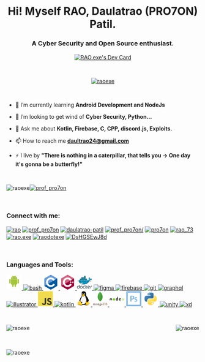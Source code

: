 

<h1 align="center">Hi! Myself RAO, Daulatrao (PRO7ON) Patil.</h1>
<h3 align="center">A Cyber Security and Open Source enthusiast.</h3>

<p align = "center"> <a href="https://app.daily.dev/RAOdotEXE"><img align="center" src="https://github.com/RAOexe/RAOexe/blob/main/devcard.svg" width="400" alt="RAO.exe's Dev Card"/></a> </p>

&nbsp;

<p align="center"> <a href="https://github.com/ryo-ma/github-profile-trophy"><img src="https://github-profile-trophy.vercel.app/?username=raoexe&theme=dracula&margin-h=30&margin-w=30&column=3&no-bg=true" alt="raoexe" /></a> </p>

&nbsp; 

- 🌱 I’m currently learning **Android Development and NodeJs**

- 👯 I’m looking to get wind of **Cyber Security, Python...**

- 💬 Ask me about **Kotlin, Firebase, C, CPP, discord.js, Exploits.**

- 📫 How to reach me **daultrao24@gmail.com**

- ⚡ I live by **"There is nothing in a caterpillar, that tells you -> One day it's gonna be a butterfly!"**

&nbsp;

<p> <img align="left"src="https://komarev.com/ghpvc/?username=raoexe&label=Noticed%20By&color=orange&style=for-the-badge" alt="raoexe" /> </p>

<p><a align="right"href="https://twitter.com/prof_pro7on" target="blank"><img src="https://img.shields.io/twitter/follow/prof_pro7on?logo=twitter&style=for-the-badge&color=orange" alt="prof_pro7on" /></a> </p>

&nbsp;

<h3 align="left">Connect with me:</h3>
<p align="left">
<a href="https://dev.to/rao" target="blank"><img align="center" src="https://raw.githubusercontent.com/rahuldkjain/github-profile-readme-generator/master/src/images/icons/Social/devto.svg" alt="rao" height="30" width="40" /></a>
<a href="https://twitter.com/prof_pro7on" target="blank"><img align="center" src="https://raw.githubusercontent.com/rahuldkjain/github-profile-readme-generator/master/src/images/icons/Social/twitter.svg" alt="prof_pro7on" height="30" width="40" /></a>
<a href="https://linkedin.com/in/daulatrao-patil" target="blank"><img align="center" src="https://raw.githubusercontent.com/rahuldkjain/github-profile-readme-generator/master/src/images/icons/Social/linked-in-alt.svg" alt="daulatrao-patil" height="30" width="40" /></a>
<a href="https://instagram.com/prof_pro7on/" target="blank"><img align="center" src="https://raw.githubusercontent.com/rahuldkjain/github-profile-readme-generator/master/src/images/icons/Social/instagram.svg" alt="prof_pro7on/" height="30" width="40" /></a>
<a href="https://dribbble.com/pro7on" target="blank"><img align="center" src="https://raw.githubusercontent.com/rahuldkjain/github-profile-readme-generator/master/src/images/icons/Social/dribbble.svg" alt="pro7on" height="30" width="40" /></a>
<a href="https://www.codechef.com/users/rao_73" target="blank"><img align="center" src="https://cdn.jsdelivr.net/npm/simple-icons@3.1.0/icons/codechef.svg" alt="rao_73" height="30" width="40" /></a>
<a href="https://codeforces.com/profile/rao.exe" target="blank"><img align="center" src="https://raw.githubusercontent.com/rahuldkjain/github-profile-readme-generator/master/src/images/icons/Social/codeforces.svg" alt="rao.exe" height="30" width="40" /></a>
<a href="https://www.leetcode.com/raodotexe" target="blank"><img align="center" src="https://raw.githubusercontent.com/rahuldkjain/github-profile-readme-generator/master/src/images/icons/Social/leet-code.svg" alt="raodotexe" height="30" width="40" /></a>
<a href="https://discord.gg/DsHGSEwJ8d" target="blank"><img align="center" src="https://raw.githubusercontent.com/rahuldkjain/github-profile-readme-generator/master/src/images/icons/Social/discord.svg" alt="DsHGSEwJ8d" height="30" width="40" /></a>
</p>

&nbsp;

<h3 align="left">Languages and Tools:</h3>
<p align="left" margin-w="30px"> <a href="https://developer.android.com" target="_blank" rel="noreferrer"> <img src="https://raw.githubusercontent.com/devicons/devicon/master/icons/android/android-original-wordmark.svg" alt="android" width="40" height="40"/> </a> <a href="https://www.gnu.org/software/bash/" target="_blank" rel="noreferrer"> <img src="https://www.vectorlogo.zone/logos/gnu_bash/gnu_bash-icon.svg" alt="bash" width="40" height="40"/> </a> <a href="https://www.cprogramming.com/" target="_blank" rel="noreferrer"> <img src="https://raw.githubusercontent.com/devicons/devicon/master/icons/c/c-original.svg" alt="c" width="40" height="40"/> </a> <a href="https://www.w3schools.com/cpp/" target="_blank" rel="noreferrer"> <img src="https://raw.githubusercontent.com/devicons/devicon/master/icons/cplusplus/cplusplus-original.svg" alt="cplusplus" width="40" height="40"/> </a> <a href="https://www.docker.com/" target="_blank" rel="noreferrer"> <img src="https://raw.githubusercontent.com/devicons/devicon/master/icons/docker/docker-original-wordmark.svg" alt="docker" width="40" height="40"/> </a> <a href="https://www.figma.com/" target="_blank" rel="noreferrer"> <img src="https://www.vectorlogo.zone/logos/figma/figma-icon.svg" alt="figma" width="40" height="40"/> </a> <a href="https://firebase.google.com/" target="_blank" rel="noreferrer"> <img src="https://www.vectorlogo.zone/logos/firebase/firebase-icon.svg" alt="firebase" width="40" height="40"/> </a> <a href="https://git-scm.com/" target="_blank" rel="noreferrer"> <img src="https://www.vectorlogo.zone/logos/git-scm/git-scm-icon.svg" alt="git" width="40" height="40"/> </a> <a href="https://graphql.org" target="_blank" rel="noreferrer"> <img src="https://www.vectorlogo.zone/logos/graphql/graphql-icon.svg" alt="graphql" width="40" height="40"/> </a> <a href="https://www.adobe.com/in/products/illustrator.html" target="_blank" rel="noreferrer"> <img src="https://www.vectorlogo.zone/logos/adobe_illustrator/adobe_illustrator-icon.svg" alt="illustrator" width="40" height="40"/> </a> <a href="https://developer.mozilla.org/en-US/docs/Web/JavaScript" target="_blank" rel="noreferrer"> <img src="https://raw.githubusercontent.com/devicons/devicon/master/icons/javascript/javascript-original.svg" alt="javascript" width="40" height="40"/> </a> <a href="https://kotlinlang.org" target="_blank" rel="noreferrer"> <img src="https://www.vectorlogo.zone/logos/kotlinlang/kotlinlang-icon.svg" alt="kotlin" width="40" height="40"/> </a> <a href="https://www.linux.org/" target="_blank" rel="noreferrer"> <img src="https://raw.githubusercontent.com/devicons/devicon/master/icons/linux/linux-original.svg" alt="linux" width="40" height="40"/> </a> <a href="https://www.mongodb.com/" target="_blank" rel="noreferrer"> <img src="https://raw.githubusercontent.com/devicons/devicon/master/icons/mongodb/mongodb-original-wordmark.svg" alt="mongodb" width="40" height="40"/> </a> <a href="https://nodejs.org" target="_blank" rel="noreferrer"> <img src="https://raw.githubusercontent.com/devicons/devicon/master/icons/nodejs/nodejs-original-wordmark.svg" alt="nodejs" width="40" height="40"/> </a> <a href="https://www.photoshop.com/en" target="_blank" rel="noreferrer"> <img src="https://raw.githubusercontent.com/devicons/devicon/master/icons/photoshop/photoshop-line.svg" alt="photoshop" width="40" height="40"/> </a> <a href="https://www.python.org" target="_blank" rel="noreferrer"> <img src="https://raw.githubusercontent.com/devicons/devicon/master/icons/python/python-original.svg" alt="python" width="40" height="40"/> </a> <a href="https://unity.com/" target="_blank" rel="noreferrer"> <img src="https://www.vectorlogo.zone/logos/unity3d/unity3d-icon.svg" alt="unity" width="40" height="40"/> </a> <a href="https://www.adobe.com/products/xd.html" target="_blank" rel="noreferrer"> <img src="https://cdn.worldvectorlogo.com/logos/adobe-xd.svg" alt="xd" width="40" height="40"/> </a> </p>

&nbsp;

<p><img align="left" src="https://github-readme-stats.vercel.app/api/top-langs?username=raoexe&show_icons=true&locale=en&layout=compact" alt="raoexe" /></p>

<p>&nbsp;<img align="right" src="https://github-readme-stats.vercel.app/api?username=raoexe&show_icons=true&locale=en&theme=synthwave" alt="raoexe" /></p>

&nbsp;

<p><img align="center" src="https://github-readme-streak-stats.herokuapp.com/?user=raoexe&" alt="raoexe" /></p>
